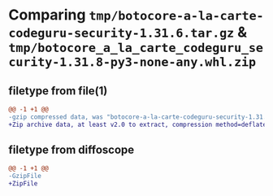 # Comparing `tmp/botocore-a-la-carte-codeguru-security-1.31.6.tar.gz` & `tmp/botocore_a_la_carte_codeguru_security-1.31.8-py3-none-any.whl.zip`

## filetype from file(1)

```diff
@@ -1 +1 @@
-gzip compressed data, was "botocore-a-la-carte-codeguru-security-1.31.6.tar", last modified: Thu Jul 20 01:20:07 2023, max compression
+Zip archive data, at least v2.0 to extract, compression method=deflate
```

## filetype from diffoscope

```diff
@@ -1 +1 @@
-GzipFile
+ZipFile
```

